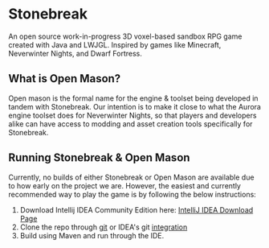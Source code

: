 # Stonebreak

An open source work-in-progress 3D voxel-based sandbox RPG game created with Java and LWJGL. Inspired by games like Minecraft, Neverwinter Nights, and Dwarf Fortress.

## What is Open Mason?

Open mason is the formal name for the engine & toolset being developed in tandem with Stonebreak. Our intention is to make it close to what the Aurora engine toolset does for Neverwinter Nights, so that players and developers alike can have access to modding and asset creation tools specifically for Stonebreak.

## Running Stonebreak & Open Mason

Currently, no builds of either Stonebreak or Open Mason are available due to how early on the project we are. However, the easiest and currently recommended way to play the game is by following the below instructions:

1. Download Intellij IDEA Community Edition here: [IntelliJ IDEA Download Page](https://www.jetbrains.com/idea/download/?section=windows)
2. Clone the repo through [git](https://docs.github.com/en/repositories/creating-and-managing-repositories/cloning-a-repository) or IDEA's git [integration](https://www.jetbrains.com/help/idea/using-git-integration.html)
3. Build using Maven and run through the IDE.

